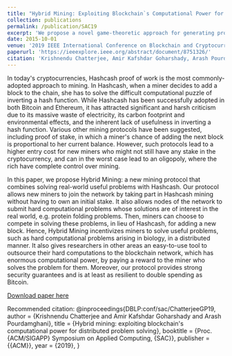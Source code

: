 ```yaml
---
title: "Hybrid Mining: Exploiting Blockchain`s Computational Power for Distributed Problem Solving"
collection: publications
permalink: /publication/SAC19
excerpt: 'We propose a novel game-theoretic approach for generating provably unmanipulatable pseudorandom numbers on the blockchain.'
date: 2015-10-01
venue: '2019 IEEE International Conference on Blockchain and Cryptocurrency (ICBC)'
paperurl: 'https://ieeexplore.ieee.org/abstract/document/8751326/'
citation: 'Krishnendu Chatterjee, Amir Kafshdar Goharshady, Arash Pourdamghani: Hybrid mining: exploiting blockchain`s computational power for distributed problem solving. SAC 2019'
---
```

In today's cryptocurrencies, Hashcash proof of work is the most commonly-adopted approach to mining. In Hashcash, when a miner decides to add a block to the chain, she has to solve the difficult computational puzzle of inverting a hash function. While Hashcash has been successfully adopted in both Bitcoin and Ethereum, it has attracted significant and harsh criticism due to its massive waste of electricity, its carbon footprint and environmental effects, and the inherent lack of usefulness in inverting a hash function. Various other mining protocols have been suggested, including proof of stake, in which a miner's chance of adding the next block is proportional to her current balance. However, such protocols lead to a higher entry cost for new miners who might not still have any stake in the cryptocurrency, and can in the worst case lead to an oligopoly, where the rich have complete control over mining.

In this paper, we propose Hybrid Mining: a new mining protocol that combines solving real-world useful problems with Hashcash. Our protocol allows new miners to join the network by taking part in Hashcash mining without having to own an initial stake. It also allows nodes of the network to submit hard computational problems whose solutions are of interest in the real world, e.g. protein folding problems. Then, miners can choose to compete in solving these problems, in lieu of Hashcash, for adding a new block. Hence, Hybrid Mining incentivizes miners to solve useful problems, such as hard computational problems arising in biology, in a distributed manner. It also gives researchers in other areas an easy-to-use tool to outsource their hard computations to the blockchain network, which has enormous computational power, by paying a reward to the miner who solves the problem for them. Moreover, our protocol provides strong security guarantees and is at least as resilient to double spending as Bitcoin.

[Download paper here](https://dl.acm.org/doi/abs/10.1145/3297280.3297319)

Recommended citation: 
@inproceedings{DBLP:conf/sac/ChatterjeeGP19,
  author    = {Krishnendu Chatterjee and
               Amir Kafshdar Goharshady and
               Arash Pourdamghani},
  title     = {Hybrid mining: exploiting blockchain's computational power for distributed
               problem solving},
  booktitle = {Proc. {ACM/SIGAPP} Symposium on Applied Computing,
               {SAC}},
  publisher = {{ACM}},
  year      = {2019},
}
